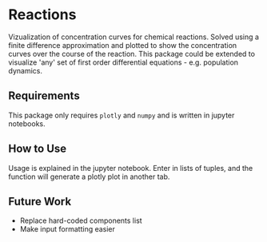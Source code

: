 # Reactions
Vizualization of concentration curves for chemical reactions. Solved using a finite difference approximation and plotted to show the concentration curves over the course of the reaction. This package could be extended to visualize 'any' set of first order differential equations - e.g. population dynamics.


## Requirements
This package only requires `plotly` and `numpy` and is written in jupyter notebooks.

## How to Use
Usage is explained in the jupyter notebook. Enter in lists of tuples, and the function will generate a plotly plot in another tab. 

## Future Work
* Replace hard-coded components list
* Make input formatting easier
